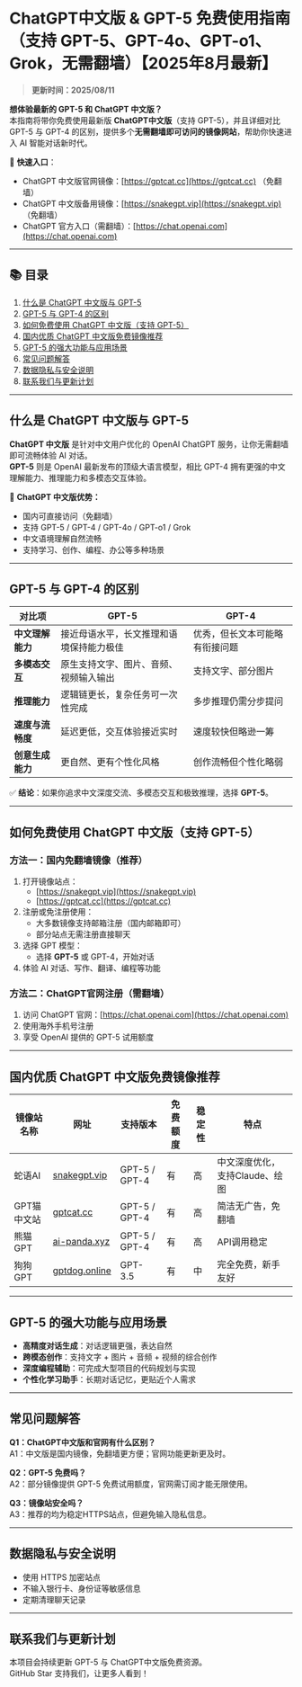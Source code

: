 # ChatGPT中文版 & GPT-5 免费使用指南（支持 GPT-5、GPT-4o、GPT-o1、Grok，无需翻墙）【2025年8月最新】

> **更新时间：2025/08/11**  

**想体验最新的 GPT-5 和 ChatGPT 中文版？**  
本指南将带你免费使用最新版 **ChatGPT中文版**（支持 GPT-5），并且详细对比 GPT-5 与 GPT-4 的区别，提供多个**无需翻墙即可访问的镜像网站**，帮助你快速进入 AI 智能对话新时代。  

📌 **快速入口**：  
- ChatGPT 中文版官网镜像：[https://gptcat.cc](https://gptcat.cc) （免翻墙）  
- ChatGPT 中文版备用镜像：[https://snakegpt.vip](https://snakegpt.vip) （免翻墙）  
- ChatGPT 官方入口（需翻墙）：[https://chat.openai.com](https://chat.openai.com)  

---

## 📚 目录
1. [什么是 ChatGPT 中文版与 GPT-5](#什么是-chatgpt-中文版与-gpt-5)
2. [GPT-5 与 GPT-4 的区别](#gpt-5-与-gpt-4-的区别)
3. [如何免费使用 ChatGPT 中文版（支持 GPT-5）](#如何免费使用-chatgpt-中文版支持-gpt-5)
4. [国内优质 ChatGPT 中文版免费镜像推荐](#国内优质-chatgpt-中文版免费镜像推荐)
5. [GPT-5 的强大功能与应用场景](#gpt-5-的强大功能与应用场景)
6. [常见问题解答](#常见问题解答)
7. [数据隐私与安全说明](#数据隐私与安全说明)
8. [联系我们与更新计划](#联系我们与更新计划)

---

## 什么是 ChatGPT 中文版与 GPT-5

**ChatGPT 中文版** 是针对中文用户优化的 OpenAI ChatGPT 服务，让你无需翻墙即可流畅体验 AI 对话。  
**GPT-5** 则是 OpenAI 最新发布的顶级大语言模型，相比 GPT-4 拥有更强的中文理解能力、推理能力和多模态交互体验。

🌟 **ChatGPT 中文版优势：**
- 国内可直接访问（免翻墙）
- 支持 GPT-5 / GPT-4 / GPT-4o / GPT-o1 / Grok
- 中文语境理解自然流畅
- 支持学习、创作、编程、办公等多种场景

---

## GPT-5 与 GPT-4 的区别

| **对比项**        | **GPT-5**                                           | **GPT-4**                      |
|-------------------|----------------------------------------------------|---------------------------------|
| **中文理解能力**  | 接近母语水平，长文推理和语境保持能力极佳             | 优秀，但长文本可能略有衔接问题 |
| **多模态交互**    | 原生支持文字、图片、音频、视频输入输出               | 支持文字、部分图片             |
| **推理能力**      | 逻辑链更长，复杂任务可一次性完成                     | 多步推理仍需分步提问           |
| **速度与流畅度**  | 延迟更低，交互体验接近实时                           | 速度较快但略逊一筹             |
| **创意生成能力**  | 更自然、更有个性化风格                               | 创作流畅但个性化略弱           |

✅ **结论**：如果你追求中文深度交流、多模态交互和极致推理，选择 **GPT-5**。

---

## 如何免费使用 ChatGPT 中文版（支持 GPT-5）

### 方法一：国内免翻墙镜像（推荐）
1. 打开镜像站点：
   - [https://snakegpt.vip](https://snakegpt.vip)  
   - [https://gptcat.cc](https://gptcat.cc)  
2. 注册或免注册使用：
   - 大多数镜像支持邮箱注册（国内邮箱即可）  
   - 部分站点无需注册直接聊天  
3. 选择 GPT 模型：
   - 选择 **GPT-5** 或 GPT-4，开始对话  
4. 体验 AI 对话、写作、翻译、编程等功能  

### 方法二：ChatGPT官网注册（需翻墙）
1. 访问 ChatGPT 官网：[https://chat.openai.com](https://chat.openai.com)  
2. 使用海外手机号注册  
3. 享受 OpenAI 提供的 GPT-5 试用额度  

---

## 国内优质 ChatGPT 中文版免费镜像推荐

| 镜像站名称   | 网址                                    | 支持版本       | 免费额度 | 稳定性 | 特点 |
|--------------|-----------------------------------------|---------------|---------|-------|------|
| 蛇语AI       | [snakegpt.vip](https://snakegpt.vip)    | GPT-5 / GPT-4 | 有      | 高     | 中文深度优化，支持Claude、绘图 |
| GPT猫中文站  | [gptcat.cc](https://gptcat.cc)          | GPT-5 / GPT-4 | 有      | 高     | 简洁无广告，免翻墙 |
| 熊猫GPT      | [ai-panda.xyz](https://ai-panda.xyz)    | GPT-5 / GPT-4 | 有      | 高     | API调用稳定 |
| 狗狗GPT      | [gptdog.online](https://gptdog.online)  | GPT-3.5       | 有      | 中     | 完全免费，新手友好 |

---

## GPT-5 的强大功能与应用场景

- **高精度对话生成**：对话逻辑更强，表达自然  
- **跨模态创作**：支持文字 + 图片 + 音频 + 视频的综合创作  
- **深度编程辅助**：可完成大型项目的代码规划与实现  
- **个性化学习助手**：长期对话记忆，更贴近个人需求  

---

## 常见问题解答

**Q1：ChatGPT中文版和官网有什么区别？**  
A1：中文版是国内镜像，免翻墙更方便；官网功能更新更及时。  

**Q2：GPT-5 免费吗？**  
A2：部分镜像提供 GPT-5 免费试用额度，官网需订阅才能无限使用。  

**Q3：镜像站安全吗？**  
A3：推荐的均为稳定HTTPS站点，但避免输入隐私信息。  

---

## 数据隐私与安全说明
- 使用 HTTPS 加密站点  
- 不输入银行卡、身份证等敏感信息  
- 定期清理聊天记录  

---

## 联系我们与更新计划
本项目会持续更新 GPT-5 与 ChatGPT中文版免费资源。  
GitHub Star 支持我们，让更多人看到！  
